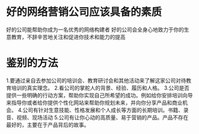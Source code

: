 # 好的网络营销公司应该具备的素质
好的公司能帮助你成为一名优秀的网络构建者
好的公司会全身心地致力于你的生意教育，不辞辛苦地关注和促进你技术和能力的提高

# 鉴别的方法
1.要通过亲自去参加公司的培训会、教育研讨会和其他活动来了解这家公司对待教育培训的真实理念。
2.看公司的掌舵人的背景、经验、履历和人格。
3.公司是否提供一些明确的行动方案，帮助你实现自己所希望的成功。例如给你安排培训向导来指导你或者给你提供个性化网站来帮助你规划未来，并向你分享产品和商业机会。
4.公司有针对生意技能、性格发展和个人成长等方面的长期培训。书籍、录音、视频、现场活动
5.公司有让你心动的高质量、易于营销的产品。产品不存在最好的，主要在于产品背后的故事。



